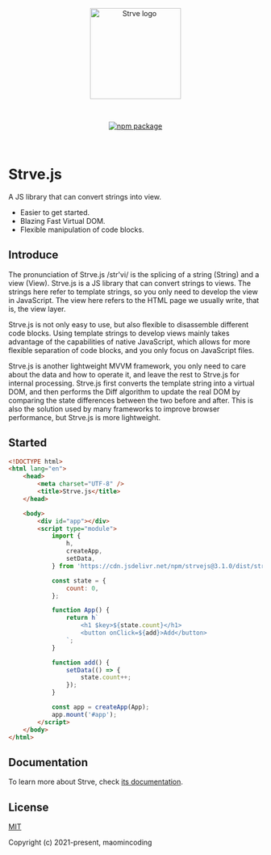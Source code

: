 <p align="center">
  <a href="https://github.com/maomincoding/strve" target="_blank" rel="noopener noreferrer">
    <img width="180" src="https://maomincoding.github.io/strvejs-doc/logo.png" alt="Strve logo">
  </a>
</p>
<br/>
<p align="center">
  <a href="https://npmjs.com/package/strvejs"><img src="https://badgen.net/npm/v/strvejs" alt="npm package"></a>
</p>
<br/>

# Strve.js

A JS library that can convert strings into view.

- Easier to get started.
- Blazing Fast Virtual DOM.
- Flexible manipulation of code blocks.

## Introduce

The pronunciation of Strve.js /str'vi/ is the splicing of a string (String) and a view (View). Strve.js is a JS library that can convert strings to views. The strings here refer to template strings, so you only need to develop the view in JavaScript. The view here refers to the HTML page we usually write, that is, the view layer.

Strve.js is not only easy to use, but also flexible to disassemble different code blocks. Using template strings to develop views mainly takes advantage of the capabilities of native JavaScript, which allows for more flexible separation of code blocks, and you only focus on JavaScript files.

Strve.js is another lightweight MVVM framework, you only need to care about the data and how to operate it, and leave the rest to Strve.js for internal processing. Strve.js first converts the template string into a virtual DOM, and then performs the Diff algorithm to update the real DOM by comparing the state differences between the two before and after. This is also the solution used by many frameworks to improve browser performance, but Strve.js is more lightweight.

## Started

```html
<!DOCTYPE html>
<html lang="en">
	<head>
		<meta charset="UTF-8" />
		<title>Strve.js</title>
	</head>

	<body>
		<div id="app"></div>
		<script type="module">
			import {
				h,
				createApp,
				setData,
			} from 'https://cdn.jsdelivr.net/npm/strvejs@3.1.0/dist/strve.esm.min.js';

			const state = {
				count: 0,
			};

			function App() {
				return h`
                    <h1 $key>${state.count}</h1>
                    <button onClick=${add}>Add</button> 
                `;
			}

			function add() {
				setData(() => {
					state.count++;
				});
			}

			const app = createApp(App);
			app.mount('#app');
		</script>
	</body>
</html>
```

## Documentation

To learn more about Strve, check [its documentation](https://maomincoding.github.io/strvejs-doc/).

## License

[MIT](http://opensource.org/licenses/MIT)

Copyright (c) 2021-present, maomincoding
